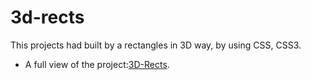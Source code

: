 # 3d-rects
This projects had built by a rectangles in 3D way, by using CSS, CSS3.
- A full view of the project:[3D-Rects](https://user-images.githubusercontent.com/74983759/171171006-8644c282-9808-4a39-b145-81097b3873bc.png).
